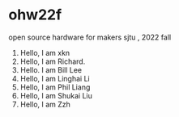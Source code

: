 # ohw22f
open source hardware for makers  sjtu , 2022 fall

1. Hello, I am xkn
2. Hello, I am Richard.
3. Hello. I am Bill Lee
4. Hello, I am Linghai Li
5. Hello, I am Phil Liang
6. Hello, I am Shukai Liu
7. Hello, I am Zzh
